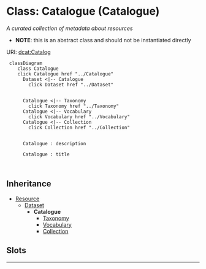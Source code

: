

# Class: Catalogue (Catalogue)


_A curated collection of metadata about resources_




* __NOTE__: this is an abstract class and should not be instantiated directly


URI: [dcat:Catalog](http://www.w3.org/ns/dcat#Catalog)






```mermaid
 classDiagram
    class Catalogue
    click Catalogue href "../Catalogue"
      Dataset <|-- Catalogue
        click Dataset href "../Dataset"
      

      Catalogue <|-- Taxonomy
        click Taxonomy href "../Taxonomy"
      Catalogue <|-- Vocabulary
        click Vocabulary href "../Vocabulary"
      Catalogue <|-- Collection
        click Collection href "../Collection"
      
      
      Catalogue : description
        
      Catalogue : title
        
      
```





## Inheritance
* [Resource](Resource.md)
    * [Dataset](Dataset.md)
        * **Catalogue**
            * [Taxonomy](Taxonomy.md)
            * [Vocabulary](Vocabulary.md)
            * [Collection](Collection.md)



## Slots

| Name | Cardinality and Range | Description | Inheritance |
| ---  | --- | --- | --- |
| [title](title.md) | 1 <br/> [String](String.md) | A name given to the resource | [Dataset](Dataset.md) |
| [description](description.md) | 1 _recommended_ <br/> [String](String.md) | A short explanation of the characteristics, features, or nature of the curren... | [Dataset](Dataset.md) |









## Identifier and Mapping Information







### Schema Source


* from schema: https://raw.githubusercontent.com/EVORA-project/evora-ontology/refs/heads/main/models/owl/evora_ontology.owl.ttl#




## Mappings

| Mapping Type | Mapped Value |
| ---  | ---  |
| self | dcat:Catalog |
| native | EVORAO:Catalogue |
| close | wd:Q2352616, schema:Dataset, wd:Q2352616, schema:Dataset |







## LinkML Source

<!-- TODO: investigate https://stackoverflow.com/questions/37606292/how-to-create-tabbed-code-blocks-in-mkdocs-or-sphinx -->

### Direct

<details>
```yaml
name: Catalogue
description: A curated collection of metadata about resources
title: Catalogue
from_schema: https://raw.githubusercontent.com/EVORA-project/evora-ontology/refs/heads/main/models/owl/evora_ontology.owl.ttl#
close_mappings:
- wd:Q2352616
- schema:Dataset
- wd:Q2352616
- schema:Dataset
is_a: Dataset
abstract: true
class_uri: dcat:Catalog

```
</details>

### Induced

<details>
```yaml
name: Catalogue
description: A curated collection of metadata about resources
title: Catalogue
from_schema: https://raw.githubusercontent.com/EVORA-project/evora-ontology/refs/heads/main/models/owl/evora_ontology.owl.ttl#
close_mappings:
- wd:Q2352616
- schema:Dataset
- wd:Q2352616
- schema:Dataset
is_a: Dataset
abstract: true
attributes:
  title:
    name: title
    description: A name given to the resource
    title: title
    comments:
    - 'The title of the item should be as short and descriptive as possible. E.g.
      for virus products it should basically be based on the following Pattern:

      ''Virus name'', ''virus host type'', ''collection year'', ''country of collection''
      ex ''suspected epidemiological origin'', ''genotype'', ''strain'', ''variant
      name or specific feature'
    from_schema: https://raw.githubusercontent.com/EVORA-project/evora-ontology/refs/heads/main/models/owl/evora_ontology.owl.ttl#
    close_mappings:
    - rdfs:label
    rank: 1000
    slot_uri: dct:title
    alias: title
    owner: Catalogue
    domain_of:
    - Dataset
    - DataService
    - Publication
    - Term
    - License
    - Certification
    range: string
    required: true
    multivalued: false
  description:
    name: description
    description: A short explanation of the characteristics, features, or nature of
      the current item
    title: description
    comments:
    - 'Describe this item in few lines. This description will serve as a summary to
      present the resource.

      '
    from_schema: https://raw.githubusercontent.com/EVORA-project/evora-ontology/refs/heads/main/models/owl/evora_ontology.owl.ttl#
    rank: 1000
    slot_uri: dct:description
    alias: description
    owner: Catalogue
    domain_of:
    - Dataset
    - DataService
    - Term
    - PersonOrOrganization
    - File
    - ContactPoint
    - License
    - Certification
    range: string
    required: true
    recommended: true
    multivalued: false
class_uri: dcat:Catalog

```
</details>